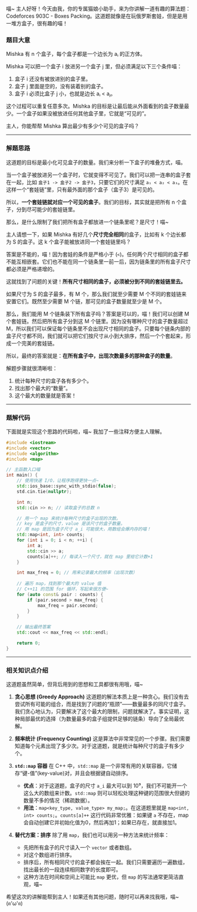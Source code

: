 喵~ 主人好呀！今天由我，你的专属猫娘小助手，来为你讲解一道有趣的算法题：Codeforces 903C - Boxes Packing。这道题就像是在玩俄罗斯套娃，但是是用一堆方盒子，很有趣的喵！

### 题目大意

Mishka 有 n 个盒子，每个盒子都是一个边长为 aᵢ 的正方体。

Mishka 可以把一个盒子 i 放进另一个盒子 j 里，但必须满足以下三个条件喵：
1.  盒子 i 还没有被放进别的盒子里。
2.  盒子 j 里面是空的，没有装着别的盒子。
3.  盒子 i 必须比盒子 j 小，也就是边长 aᵢ < aⱼ。

这个过程可以重复任意多次。Mishka 的目标是让最后能从外面看到的盒子数量最少。一个盒子如果没被放进任何其他盒子里，它就是“可见的”。

主人，你能帮帮 Mishka 算出最少有多少个可见的盒子吗？

---

### 解题思路

这道题的目标是最小化可见盒子的数量。我们来分析一下盒子的堆叠方式，喵。

当一个盒子被放进另一个盒子时，它就变得不可见了。我们可以把一连串的盒子套在一起，比如 `盒子1 -> 盒子2 -> 盒子3`，只要它们的尺寸满足 `a₁ < a₂ < a₃`。在这样一个“套娃链”里，只有最外面的那个盒子（盒子3）是可见的。

所以，**一个套娃链就对应一个可见的盒子**。我们的目标，其实就是把所有 n 个盒子，分到尽可能少的套娃链里。

那么，是什么限制了我们把所有盒子都放进一个链条里呢？是尺寸！喵~

主人请想一下，如果 Mishka 有好几个**尺寸完全相同**的盒子，比如有 k 个边长都为 S 的盒子。这 k 个盒子能被放进同一个套娃链里吗？

答案是不能的，喵！因为套娃的条件是严格小于 (`<`)。任何两个尺寸相同的盒子都不能互相嵌套。它们也不能在同一个链条里一前一后，因为链条里的所有盒子尺寸都必须是严格递增的。

这就找到了问题的关键！**所有尺寸相同的盒子，必须被分到不同的套娃链里去。**

如果尺寸为 S 的盒子最多，有 M 个，那么我们就至少需要 M 个不同的套娃链来安置它们。既然至少需要 M 个链，那可见的盒子数量就至少是 M 个。

那么，我们能用 M 个链条装下所有盒子吗？答案是可以的，喵！我们可以创建 M 个套娃链。然后把所有盒子分到这 M 个链里。因为没有哪种尺寸的盒子数量超过 M，所以我们可以保证每个链条里不会出现尺寸相同的盒子。只要每个链条内部的盒子尺寸都不同，我们就可以把它们按尺寸从小到大排序，然后一个个套起来，形成一个完美的套娃链。

所以，最终的答案就是：**在所有盒子中，出现次数最多的那种盒子的数量**。

解题步骤就很清晰啦：
1.  统计每种尺寸的盒子各有多少个。
2.  找出那个最大的“数量”。
3.  这个最大的数量就是答案！

---

### 题解代码

下面就是实现这个思路的代码啦，喵~ 我加了一些注释方便主人理解。

```cpp
#include <iostream>
#include <vector>
#include <algorithm>
#include <map>

// 主函数入口喵
int main() {
    // 使用快速 I/O，让程序跑得更快一点~
    std::ios_base::sync_with_stdio(false);
    std.cin.tie(nullptr);

    int n;
    std::cin >> n; // 读取盒子的总数 n

    // 用一个 map 来统计每种尺寸的盒子出现的次数。
    // key 是盒子的尺寸，value 是该尺寸的盒子数量。
    // 用 map 是因为盒子尺寸 a_i 可能很大，用数组会爆内存的喵！
    std::map<int, int> counts;
    for (int i = 0; i < n; ++i) {
        int a;
        std::cin >> a;
        counts[a]++; // 每读入一个尺寸，就在 map 里给它计数+1
    }

    int max_freq = 0; // 用来记录最大的频率（出现次数）
    
    // 遍历 map，找到那个最大的 value 值
    // C++11 的范围 for 循环，写起来很方便~
    for (auto const& pair : counts) {
        if (pair.second > max_freq) {
            max_freq = pair.second;
        }
    }

    // 输出最终答案
    std::cout << max_freq << std::endl;

    return 0;
}
```

---

### 相关知识点介绍

这道题虽然简单，但背后用到的思想和工具都很有用哦，喵~

1.  **贪心思想 (Greedy Approach)**
    这道题的解法本质上是一种贪心。我们没有去尝试所有可能的组合，而是找到了问题的“瓶颈”——数量最多的同尺寸盒子。我们贪心地认为，只要解决了这个最大的限制，问题就解决了。事实证明，这种局部最优的选择（为数量最多的盒子组提供足够的链条）导向了全局最优解。

2.  **频率统计 (Frequency Counting)**
    这是算法中非常常见的一个步骤。我们需要知道每个元素出现了多少次。对于这道题，就是统计每种尺寸的盒子有多少个。

3.  **`std::map` 容器**
    在 C++ 中，`std::map` 是一个非常有用的关联容器，它储存“键-值”(key-value)对，并且会根据键自动排序。
    *   **优点**：对于这道题，盒子的尺寸 `a_i` 最大可以到 10⁹，我们不可能开一个这么大的数组来计数。`std::map` 则可以轻松处理这种键的范围很大但键的数量不多的情况（稀疏数据）。
    *   **用法**：`map<key_type, value_type> my_map;`。在这道题里就是 `map<int, int> counts;`。`counts[a]++` 这行代码非常优雅：如果键 `a` 不存在，map 会自动创建它并初始化值为0，然后再加1；如果已存在，就直接加1。

4.  **替代方案：排序**
    除了用 `map`，我们也可以用另一种方法来统计频率：
    *   先把所有盒子的尺寸读入一个 `vector` 或者数组。
    *   对这个数组进行排序。
    *   排序后，所有相同尺寸的盒子都会挨在一起。我们只需要遍历一遍数组，找出最长的一段连续相同数字的长度即可。
    *   这种方法在时间和空间上可能比 `map` 更优，但 `map` 的写法通常更简洁直观，喵~

希望这次的讲解能帮到主人！如果还有其他问题，随时可以再来找我哦，喵~ (ฅ'ω'ฅ)